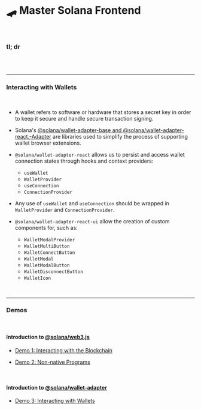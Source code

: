 # 🛹 Master Solana Frontend

<br>

### tl; dr

<br>


<br>

----


### Interacting with Wallets 

<br>

* A wallet refers to software or hardware that stores a secret key in order to keep it secure and handle secure transaction signing.

* Solana's [@solana/wallet-adapter-base and @solana/wallet-adapter-react.-Adapter](https://github.com/anza-xyz/wallet-adapter) are libraries used to simplify the process of supporting wallet browser extensions.

* `@solana/wallet-adapter-react` allows us to persist and access wallet connection states through hooks and context providers:
    - `useWallet`
    - `WalletProvider`
    - `useConnection`
    - `ConnectionProvider`

* Any use of `useWallet` and `useConnection` should be wrapped in `WalletProvider` and `ConnectionProvider`.

* `@solana/wallet-adapter-react-ui` allow the creation of custom components for, such as:
    - `WalletModalProvider`
    - `WalletMultiButton`
    - `WalletConnectButton`
    - `WalletModal`
    - `WalletModalButton`
    - `WalletDisconnectButton`
    - `WalletIcon`



<br>

----

### Demos

<br>


#### Introduction to [@solana/web3.js](https://solana-labs.github.io/solana-web3.js/)


* [Demo 1: Interacting with the Blockchain](https://github.com/urani-labs/solana-dev-onboarding-rs/tree/main/demos/frontend/01_connecting_to_the_blockchain)

* [Demo 2: Non-native Programs](https://github.com/urani-labs/solana-dev-onboarding-rs/tree/main/demos/frontend/02_non_native_programs)


<br>

#### Introduction to [@solana/wallet-adapter](https://github.com/anza-xyz/wallet-adapter)


* [Demo 3: Interacting with Wallets](https://github.com/urani-labs/solana-dev-onboarding-rs/tree/main/demos/frontend/03_wallets)

<br>

